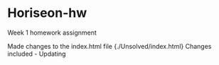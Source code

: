 # Horiseon-hw
Week 1 homework assignment

Made changes to the index.html file {./Unsolved/index.html}
Changes included
    - Updating <title> tags in the <head> to Horiseon from title.
    - Adjusted the spacing throughout the pages code to clean it up and ensure a logical structure was used
    - Added <alt> attributes to all <img> tags
    - Tested sites functionality, discovered one <a><href> reference not operating correctly {<a href="#search-engine-optimization">Search Engine Optimization</a> Line 17}
    - Updated heading attributes so they fall in sequential order {<h4>}

